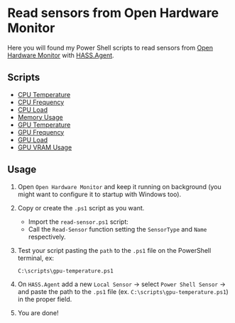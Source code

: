 # Read sensors from Open Hardware Monitor

Here you will found my Power Shell scripts to read sensors from [Open Hardware Monitor](https://openhardwaremonitor.org/) with [HASS.Agent](https://lab02-research.org/hassagent/).

## Scripts

- [CPU Temperature](./cpu-temperature.ps1)
- [CPU Frequency](./cpu-frequency.ps1)
- [CPU Load](./cpu-load.ps1)
- [Memory Usage](./memory-usage.ps1)
- [GPU Temperature](./gpu-temperature.ps1)
- [GPU Frequency](./gpu-frequency.ps1)
- [GPU Load](./gpu-load.ps1)
- [GPU VRAM Usage](./gpu-vram-usage.ps1)

## Usage

1. Open `Open Hardware Monitor` and keep it running on background (you might want to configure it to startup with Windows too).

1. Copy or create the `.ps1` script as you want. 

    - Import the `read-sensor.ps1` script:
    - Call the `Read-Sensor` function setting the `SensorType` and `Name` respectively.


1. Test your script pasting the `path` to the `.ps1` file on the PowerShell terminal, ex:

    ```
    C:\scripts\gpu-temperature.ps1
    ```

1. On `HASS.Agent` add a new `Local Sensor` -> select `Power Shell Sensor` -> and paste the path to the `.ps1` file (ex. `C:\scripts\gpu-temperature.ps1`) in the proper field.

1. You are done!
